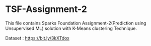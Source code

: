 # TSF-Assignment-2
This file contains Sparks Foundation Assignment-2(Prediction using Unsupervised ML) solution with K-Means clustering Technique.

Dataset : https://bit.ly/3kXTdox

